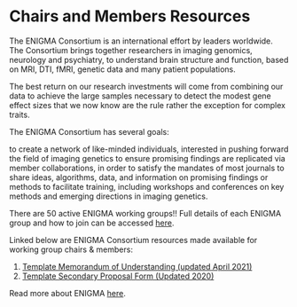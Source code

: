# Chairs and Members Resources

The ENIGMA Consortium is an international effort by leaders worldwide. The Consortium brings together researchers in imaging genomics, neurology and psychiatry, to understand brain structure and function, based on MRI, DTI, fMRI, genetic data and many patient populations.

The best return on our research investments will come from combining our data to achieve the large samples necessary to detect the modest gene effect sizes that we now know are the rule rather the exception for complex traits.

The ENIGMA Consortium has several goals:

to create a network of like-minded individuals, interested in pushing forward the field of imaging genetics
to ensure promising findings are replicated via member collaborations, in order to satisfy the mandates of most journals
to share ideas, algorithms, data, and information on promising findings or methods
to facilitate training, including workshops and conferences on key methods and emerging directions in imaging genetics.

There are 50 active ENIGMA working groups!! Full details of each ENIGMA group and how to join can be accessed [here](http://enigma.ini.usc.edu/ongoing/). 

Linked below are ENIGMA Consortium resources made available for working group chairs & members:
1. [Template Memorandum of Understanding (updated April 2021)](https://docs.google.com/document/d/10OWVnNSk54L3LsleurjHi99530IrvFBd)
2. [Template Secondary Proposal Form (Updated 2020)](https://docs.google.com/document/d/10c3Atdmpl7NayiFhbC_fRbmB1QMd-JuW)

Read more about ENIGMA [here](http://enigma.ini.usc.edu/).
